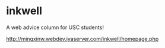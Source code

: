 # inkwell
A web advice column for USC students!

http://mingxinw.webdev.iyaserver.com/inkwell/homepage.php
